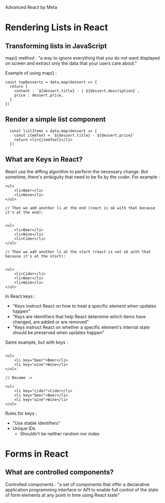 Advanced React by Meta

# Rendering Lists in React
## Transforming lists in JavaScript
map() method : "a way to ignore everything that you do not want displayed on screen and extract only the data that your users care about."

Example of using map() : 

```
const topDesserts = data.map(dessert => {
  return {
    content : `${dessert.title} - | ${dessert.description}`,
    price : dessert.price,
  }
})
```

## Render a simple list component
```
  const listItems = data.map(dessert => {
    const itemText = `${dessert.title} - ${dessert.price}`
    return <li>{itemText}</li>
  })
```

## What are Keys in React?
React use the diffing algorithm to perform the necessary change. But sometime, there's ambiguity that need to be fix by the coder.
For example : 
```
<ul>
    <li>Beer</li>
    <li>Wine</li>
</ul>

// Then we add another li at the end (react is ok with that because it's at the end):  


<ul>
    <li>Beer</li>
    <li>Wine</li>
    <li>Cider</li>
</ul>

// Then we add another li at the start (react is not ok with that because it's at the start):  


<ul>
    <li>Cider</li>
    <li>Beer</li>
    <li>Wine</li>
</ul>
```

In React keys :
- "Keys instruct React on how to treat a specific element when updates happen"
- "Keys are identifiers that help React determine which items have changed, are added or are removed"
- "Keys instruct React on whether a specific element's internal state should be preserved when updates happen"

Same example, but with keys :
```

<ul>
    <li key="beer">Beer</li>
    <li key="wine">Wine</li>
</ul>

// Became ->

<ul>
    <li key="cider">Cider</li>
    <li key="beer">Beer</li>
    <li key="wine">Wine</li>
</ul>
```

Rules for keys : 
- "Use stable identifiers"
- Unique IDs
  - Shouldn't be neither random nor index

# Forms in React
## What are controlled components?
Controlled components : "a set of components that offer a declarative application programming interface or API to enable full control of the state of form elements at any point in time using React state"